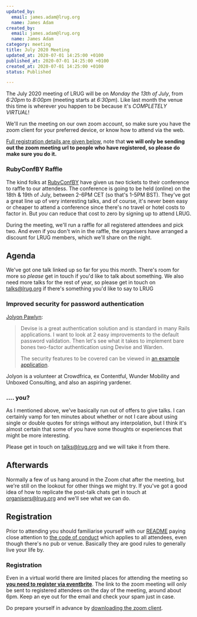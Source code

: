 ```yaml
---
updated_by:
  email: james.adam@lrug.org
  name: James Adam
created_by:
  email: james.adam@lrug.org
  name: James Adam
category: meeting
title: July 2020 Meeting
updated_at: 2020-07-01 14:25:00 +0100
published_at: 2020-07-01 14:25:00 +0100
created_at: 2020-07-01 14:25:00 +0100
status: Published

---
```


The July 2020 meeting of LRUG will be on *Monday the 13th of July*,
from _6:20pm_ to _8:00pm_ (meeting starts at _6:30pm_).  Like last
month the venue this time is wherever you happen to be because it's
_COMPLETELY VIRTUAL_!

We'll run the meeting on our own zoom account, so make sure you have
the zoom client for your preferred device, or know how to attend via
the web.

[Full registration details are given below](#july20registration), note
that **we will only be sending out the zoom meeting url to people who
have registered, so please do make sure you do it.**

### RubyConfBY Raffle

The kind folks at [RubyConfBY](https://rubyconference.by/) have given us _two_
tickets to their conference to raffle to our attendess. The conference is going
to be held (online) on the 18th & 19th of July, between 2-6PM CET (so that's
1-5PM BST). They've got a great line up of very interesting talks, and of
course, it's never been easy or cheaper to attend a conference since there's no
travel or hotel costs to factor in. But _you_ can reduce that cost to zero by
signing up to attend LRUG.

During the meeting, we'll run a raffle for all registered attendees and pick
two. And even if you don't win in the raffle, the organisers have arranged a
discount for LRUG members, which we'll share on the night.

Agenda
------

We've got one talk linked up so far for you this month.  There's room 
for more so _please_ get in touch if you'd like to talk about 
something. We also need more
talks for the rest of year, so please get in touch on [talks@lrug.org](mailto:talks@lrug.org)
if there's something you'd like to say to LRUG

### Improved security for password authentication

[Jolyon Pawlyn](https://twitter.com/jpawlyn):

> Devise is a great authentication solution and is standard in many Rails
> applications. I want to look at 2 easy improvements to the default password
> validation. Then let's see what it takes to implement bare bones two-factor
> authentication using Devise and Warden.
>
> The security features to be covered can be viewed in [an example
application](https://github.com/jpawlyn/secure-user-accounts#secure-user-accounts).

Jolyon is a volunteer at Crowdfrica, ex Contentful, Wunder Mobility and Unboxed
Consulting, and also an aspiring yardener.

### .... you?

As I mentioned above, we've basically run out of offers to give talks. I can
certainly vamp for ten minutes about whether or not I care about using single or
double quotes for strings without any interpolation, but I think it's almost
certain that some of you have some thoughts or experiences that might be more
interesting.

Please get in touch on [talks@lrug.org](mailto:talks@lrug.org) and we will take
it from there.

Afterwards
----------

Normally a few of us hang around in the Zoom chat after the meeting, but we're
still on the lookout for other things we might try. If you've got a good idea of
how to replicate the post-talk chats get in touch at
[organisers@lrug.org](mailto:organisers@lrug.org) and we'll see what we can do.

Registration <a name="july20registration">&nbsp;</a>
-----------------------------------------------------------

Prior to attending you should familiarise yourself with our [README](http://readme.lrug.org/)
paying close attention to [the code of conduct](http://readme.lrug.org/#code-of-conduct)
which applies to all attendees, even though there's no pub or venue.
Basically they are good rules to generally live your life by.

### Registration

Even in a virtual world there are limited places for attending the meeting
so **[you need to register via eventbrite][july2020-eventbrite]**.  The link to
the zoom meeting will only be sent to registered attendees on the day of
the meeting, around about 6pm.  Keep an eye out for the email and check
your spam just in case.

Do prepare yourself in advance by [downloading the zoom client](https://zoom.us/support/download).

[july2020-eventbrite]: https://www.eventbrite.com/e/lrug-july-2020-tickets-111959570088
